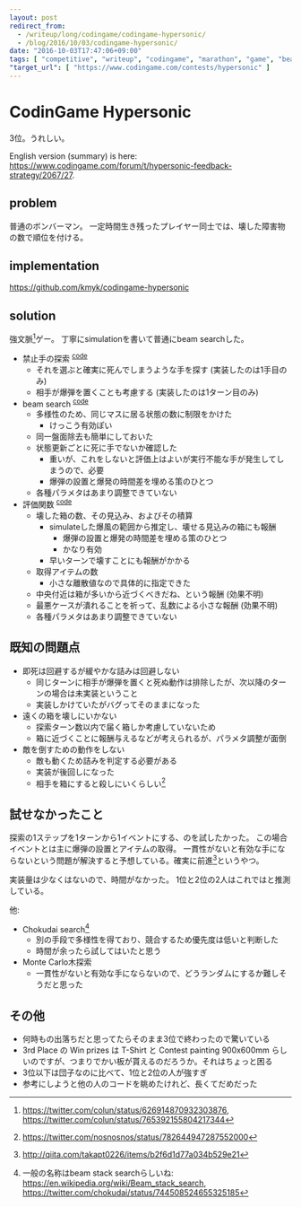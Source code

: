 ```yaml
---
layout: post
redirect_from:
  - /writeup/long/codingame/codingame-hypersonic/
  - /blog/2016/10/03/codingame-hypersonic/
date: "2016-10-03T17:47:06+09:00"
tags: [ "competitive", "writeup", "codingame", "marathon", "game", "beam-search" ]
"target_url": [ "https://www.codingame.com/contests/hypersonic" ]
---
```


# CodinGame Hypersonic

$3$位。うれしい。

English version (summary) is here: <https://www.codingame.com/forum/t/hypersonic-feedback-strategy/2067/27>.

## problem

普通のボンバーマン。
一定時間生き残ったプレイヤー同士では、壊した障害物の数で順位を付ける。

## implementation

<https://github.com/kmyk/codingame-hypersonic>

## solution

強文脈[^1]ゲー。
丁寧にsimulationを書いて普通にbeam searchした。

-   禁止手の探索 <sup>[code](https://github.com/kmyk/codingame-hypersonic/blob/d1a43005327a1bd486909fc7b45d2c07ad252aeb/Answer.cpp#L641)</sup>
    -   それを選ぶと確実に死んでしまうような手を探す (実装したのは$1$手目のみ)
    -   相手が爆弾を置くことも考慮する (実装したのは$1$ターン目のみ)
-   beam search <sup>[code](https://github.com/kmyk/codingame-hypersonic/blob/d1a43005327a1bd486909fc7b45d2c07ad252aeb/Answer.cpp#L666)</sup>
    -   多様性のため、同じマスに居る状態の数に制限をかけた
        -   けっこう有効ぽい
    -   同一盤面除去も簡単にしておいた
    -   状態更新ごとに死に手でないか確認した
        -   重いが、これをしないと評価上はよいが実行不能な手が発生してしまうので、必要
        -   爆弾の設置と爆発の時間差を埋める策のひとつ
    -   各種パラメタはあまり調整できていない
-   評価関数 <sup>[code](https://github.com/kmyk/codingame-hypersonic/blob/d1a43005327a1bd486909fc7b45d2c07ad252aeb/Answer.cpp#L530)</sup>
    -   壊した箱の数、その見込み、およびその積算
        -   simulateした爆風の範囲から推定し、壊せる見込みの箱にも報酬
            -   爆弾の設置と爆発の時間差を埋める策のひとつ
            -   かなり有効
        -   早いターンで壊すことにも報酬がかかる
    -   取得アイテムの数
        -   小さな離散値なので具体的に指定できた
    -   中央付近は箱が多いから近づくべきだね、という報酬 (効果不明)
    -   最悪ケースが潰れることを祈って、乱数による小さな報酬 (効果不明)
    -   各種パラメタはあまり調整できていない

## 既知の問題点

-   即死は回避するが緩やかな詰みは回避しない
    -   同じターンに相手が爆弾を置くと死ぬ動作は排除したが、次以降のターンの場合は未実装ということ
    -   実装しかけていたがバグってそのままになった
-   遠くの箱を壊しにいかない
    -   探索ターン数以内で届く箱しか考慮していないため
    -   箱に近づくことに報酬与えるなどが考えられるが、パラメタ調整が面倒
-   敵を倒すための動作をしない
    -   敵も動くため詰みを判定する必要がある
    -   実装が後回しになった
    -   相手を箱にすると殺しにいくらしい[^2]

## 試せなかったこと

探索の$1$ステップを$1$ターンから$1$イベントにする、のを試したかった。
この場合イベントとは主に爆弾の設置とアイテムの取得。
一貫性がないと有効な手にならないという問題が解決すると予想している。確実に前進[^3]というやつ。

実装量は少なくはないので、時間がなかった。
$1$位と$2$位の$2$人はこれではと推測している。


他:

-   Chokudai search[^4]
    -   別の手段で多様性を得ており、競合するため優先度は低いと判断した
    -   時間が余ったら試してはいたと思う
-   Monte Carlo木探索
    -   一貫性がないと有効な手にならないので、どうランダムにするか難しそうだと思った

## その他

-   何時もの出落ちだと思ってたらそのまま$3$位で終わったので驚いている
-   3rd Place の Win prizes は T-Shirt と Contest painting 900x600mm らしいのですが、つまりでかい板が貰えるのだろうか。それはちょっと困る
-   $3$位以下は団子なのに比べて、$1$位と$2$位の人が強すぎ
-   参考にしようと他の人のコードを眺めたけれど、長くてだめだった


[^1]:   <https://twitter.com/colun/status/626914870932303876>, <https://twitter.com/colun/status/765392155804217344>
[^2]:   <https://twitter.com/nosnosnos/status/782644947287552000>
[^3]:   <http://qiita.com/takapt0226/items/b2f6d1d77a034b529e21>
[^4]:   一般の名称はbeam stack searchらしいね: <https://en.wikipedia.org/wiki/Beam_stack_search>, <https://twitter.com/chokudai/status/744508524655325185>
